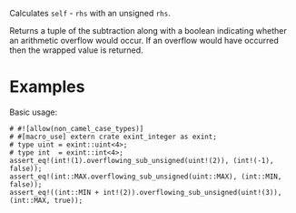 Calculates `self` - `rhs` with an unsigned `rhs`.

Returns a tuple of the subtraction along with a boolean indicating whether an
arithmetic overflow would occur. If an overflow would have occurred then the
wrapped value is returned.

# Examples

Basic usage:

```
# #![allow(non_camel_case_types)]
# #[macro_use] extern crate exint_integer as exint;
# type uint = exint::uint<4>;
# type int  = exint::int<4>;
assert_eq!(int!(1).overflowing_sub_unsigned(uint!(2)), (int!(-1), false));
assert_eq!(int::MAX.overflowing_sub_unsigned(uint::MAX), (int::MIN, false));
assert_eq!((int::MIN + int!(2)).overflowing_sub_unsigned(uint!(3)), (int::MAX, true));
```
